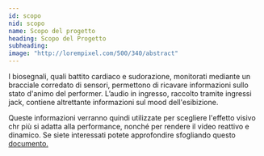 ```yaml
---
id: scopo
nid: scopo
name: Scopo del progetto
heading: Scopo del Progetto 
subheading: 
image: "http://lorempixel.com/500/340/abstract"
---
```


I biosegnali, quali battito cardiaco e sudorazione, monitorati mediante un bracciale corredato di sensori, permettono di ricavare informazioni sullo stato d'animo del performer.
L’audio in ingresso, raccolto tramite ingressi jack, contiene altrettante informazioni sul mood dell'esibizione. </p>
Queste informazioni verranno quindi utilizzate per scegliere l'effetto visivo chr più si adatta alla performance, nonché per rendere il video reattivo e dinamico.
Se siete interessati potete approfondire sfogliando questo <a href="https://drive.google.com/open?id=1OZDLGxfbXZeDAKrvFt3UCfgj15zuz4HuL2U-3lGGjKE"> documento.
